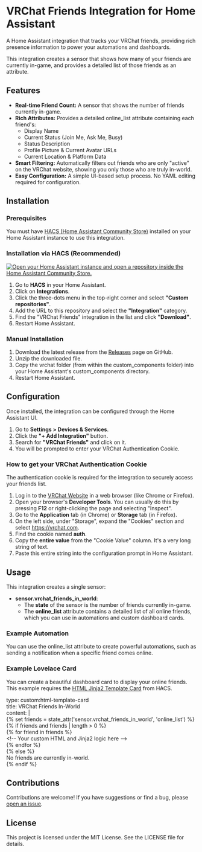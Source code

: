 # **VRChat Friends Integration for Home Assistant**

A Home Assistant integration that tracks your VRChat friends, providing rich presence information to power your automations and dashboards.

This integration creates a sensor that shows how many of your friends are currently in-game, and provides a detailed list of those friends as an attribute.

## **Features**

* **Real-time Friend Count:** A sensor that shows the number of friends currently in-game.  
* **Rich Attributes:** Provides a detailed online\_list attribute containing each friend's:  
  * Display Name  
  * Current Status (Join Me, Ask Me, Busy)  
  * Status Description  
  * Profile Picture & Current Avatar URLs  
  * Current Location & Platform Data  
* **Smart Filtering:** Automatically filters out friends who are only "active" on the VRChat website, showing you only those who are truly in-world.  
* **Easy Configuration:** A simple UI-based setup process. No YAML editing required for configuration.

## **Installation**

### **Prerequisites**

You must have [HACS (Home Assistant Community Store)](https://hacs.xyz/) installed on your Home Assistant instance to use this integration.

### **Installation via HACS (Recommended)**

[![Open your Home Assistant instance and open a repository inside the Home Assistant Community Store.](https://my.home-assistant.io/badges/hacs_repository.svg)](https://my.home-assistant.io/redirect/hacs_repository/?owner=SketchCoyote&repository=ha-vrchat-friends.git&category=Integration)

1. Go to **HACS** in your Home Assistant.  
2. Click on **Integrations**.  
3. Click the three-dots menu in the top-right corner and select **"Custom repositories"**.  
4. Add the URL to this repository and select the **"Integration"** category.  
5. Find the "VRChat Friends" integration in the list and click **"Download"**.  
6. Restart Home Assistant.

### **Manual Installation**

1. Download the latest release from the [Releases](https://www.google.com/search?q=https://github.com/your_github_username/ha-vrchat-friends/releases) page on GitHub.  
2. Unzip the downloaded file.  
3. Copy the vrchat folder (from within the custom\_components folder) into your Home Assistant's custom\_components directory.  
4. Restart Home Assistant.

## **Configuration**

Once installed, the integration can be configured through the Home Assistant UI.

1. Go to **Settings \> Devices & Services**.  
2. Click the **"+ Add Integration"** button.  
3. Search for **"VRChat Friends"** and click on it.  
4. You will be prompted to enter your VRChat Authentication Cookie.

### **How to get your VRChat Authentication Cookie**

The authentication cookie is required for the integration to securely access your friends list.

1. Log in to the [VRChat Website](https://vrchat.com/) in a web browser (like Chrome or Firefox).  
2. Open your browser's **Developer Tools**. You can usually do this by pressing **F12** or right-clicking the page and selecting "Inspect".  
3. Go to the **Application** tab (in Chrome) or **Storage** tab (in Firefox).  
4. On the left side, under "Storage", expand the "Cookies" section and select https://vrchat.com.  
5. Find the cookie named **auth**.  
6. Copy the **entire value** from the "Cookie Value" column. It's a very long string of text.  
7. Paste this entire string into the configuration prompt in Home Assistant.

## **Usage**

This integration creates a single sensor:

* **sensor.vrchat\_friends\_in\_world**:  
  * The **state** of the sensor is the number of friends currently in-game.  
  * The **online\_list** attribute contains a detailed list of all online friends, which you can use in automations and custom dashboard cards.

### **Example Automation**

You can use the online\_list attribute to create powerful automations, such as sending a notification when a specific friend comes online.

### **Example Lovelace Card**

You can create a beautiful dashboard card to display your online friends. This example requires the [HTML Jinja2 Template Card](https://github.com/PiotrMachowski/Home-Assistant-Lovelace-HTML-Jinja2-Template-card) from HACS.

type: custom:html-template-card  
title: VRChat Friends In-World  
content: |  
  {% set friends \= state\_attr('sensor.vrchat\_friends\_in\_world', 'online\_list') %}  
  {% if friends and friends | length \> 0 %}  
    {% for friend in friends %}  
      \<\!-- Your custom HTML and Jinja2 logic here \--\>  
    {% endfor %}  
  {% else %}  
    No friends are currently in-world.  
  {% endif %}

## **Contributions**

Contributions are welcome\! If you have suggestions or find a bug, please [open an issue](https://www.google.com/search?q=https://github.com/your_github_username/ha-vrchat-friends/issues).

## **License**

This project is licensed under the MIT License. See the LICENSE file for details.
